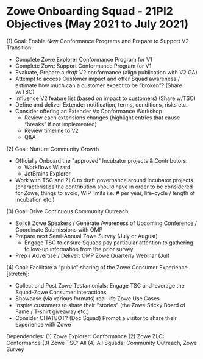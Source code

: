 # Zowe Onboarding Squad - 21PI2 Objectives (May 2021 to July 2021)

(1) Goal:  Enable New Conformance Programs and Prepare to Support V2 Transition
- Complete Zowe Explorer Conformance Program for V1 
- Complete Zowe Support Conformance Program for V1
- Evaluate, Prepare a *draft* V2 conformance (align publication with V2 GA)
- Attempt to access Customer impact and offer Squad awareness / estimate how much can a customer expect to be “broken”? (Share w/TSC)
- Influence V2 feature list (based on impact to customers)  (Share w/TSC)
- Define and deliver Extender notification, terms, conditions, risks etc.
- Consider offering an Extender Vx Conformance Workshop
  - Review each extensions changes (highlight entries that cause “breaks” if not implemented)
  - Review timeline to V2
  - Q&A

(2) Goal:  Nurture Community Growth
- Officially Onboard the "approved" Incubator projects & Contributors:  
  - Workflows Wizard
  - JetBrains Explorer 
- Work with TSC and ZLC to draft governance around Incubator projects (characteristics the contribution should have in order to be considered for Zowe, things to avoid, WIP limits i.e. # per year, life-cycle / length of incubation etc.)

(3) Goal:  Drive Continuous Community Outreach
- Solicit Zowe Speakers / Generate Awareness of Upcoming Conference / Coordinate Submissions with OMP
- Prepare next Semi-Annual Zowe Survey (July or August) 
  - Engage TSC to ensure Squads pay particular attention to gathering follow-up information from the prior survey
- Prep / Advertise / Deliver: OMP Zowe Quarterly Webinar (Jul)  

(4) Goal: Facilitate a "public" sharing of the Zowe Consumer Experience [stretch]:  
- Collect and Post Zowe Testamonials:  Engage TSC and leverage the Squad-Zowe Consumer interactions
- Showcase (via various formats) real-life Zowe Use Cases
 - Inspire customers to share their "stories" (the Zowe Sticky Board of Fame / T-shirt giveaway etc.)
  -  Consider CHATBOT? (Doc Squad) Prompt a visitor to share their experience with Zowe


Dependencies:
(1) Zowe Explorer:  Conformance
(2) Zowe ZLC:  Conformance
(3) Zowe TSC: All
(4) All Squads:  Community Outreach, Zowe Survey

